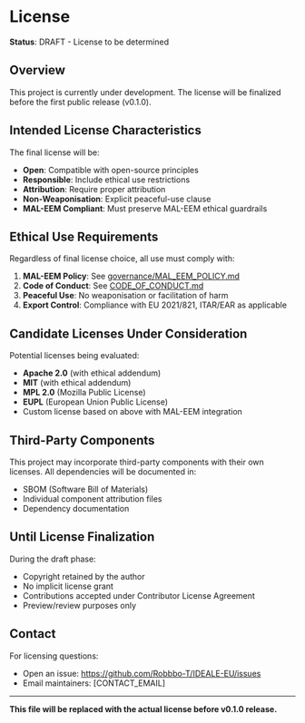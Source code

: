 # License

**Status**: DRAFT - License to be determined

## Overview

This project is currently under development. The license will be finalized before the first public release (v0.1.0).

## Intended License Characteristics

The final license will be:
- **Open**: Compatible with open-source principles
- **Responsible**: Include ethical use restrictions
- **Attribution**: Require proper attribution
- **Non-Weaponisation**: Explicit peaceful-use clause
- **MAL-EEM Compliant**: Must preserve MAL-EEM ethical guardrails

## Ethical Use Requirements

Regardless of final license choice, all use must comply with:

1. **MAL-EEM Policy**: See [governance/MAL_EEM_POLICY.md](governance/MAL_EEM_POLICY.md)
2. **Code of Conduct**: See [CODE_OF_CONDUCT.md](CODE_OF_CONDUCT.md)
3. **Peaceful Use**: No weaponisation or facilitation of harm
4. **Export Control**: Compliance with EU 2021/821, ITAR/EAR as applicable

## Candidate Licenses Under Consideration

Potential licenses being evaluated:
- **Apache 2.0** (with ethical addendum)
- **MIT** (with ethical addendum)
- **MPL 2.0** (Mozilla Public License)
- **EUPL** (European Union Public License)
- Custom license based on above with MAL-EEM integration

## Third-Party Components

This project may incorporate third-party components with their own licenses. All dependencies will be documented in:
- SBOM (Software Bill of Materials)
- Individual component attribution files
- Dependency documentation

## Until License Finalization

During the draft phase:
- Copyright retained by the author
- No implicit license grant
- Contributions accepted under Contributor License Agreement
- Preview/review purposes only

## Contact

For licensing questions:
- Open an issue: https://github.com/Robbbo-T/IDEALE-EU/issues
- Email maintainers: [CONTACT_EMAIL]

---

**This file will be replaced with the actual license before v0.1.0 release.**
